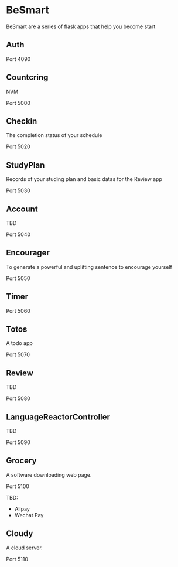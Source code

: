 # BeSmart
BeSmart are a series of flask apps that help you become start


## Auth
Port 4090

## Countcring

NVM

Port 5000

## Checkin

The completion status of your schedule

Port 5020

## StudyPlan

Records of your studing plan and basic datas for the Review app

Port 5030

## Account

TBD

Port 5040

## Encourager

To generate a powerful and uplifting sentence to encourage yourself

Port 5050

## Timer

Port 5060

## Totos

A todo app

Port 5070

## Review

TBD

Port 5080

## LanguageReactorController

TBD

Port 5090

## Grocery
A software downloading web page.

Port 5100

TBD:
- Alipay
- Wechat Pay

## Cloudy
A cloud server.

Port 5110


